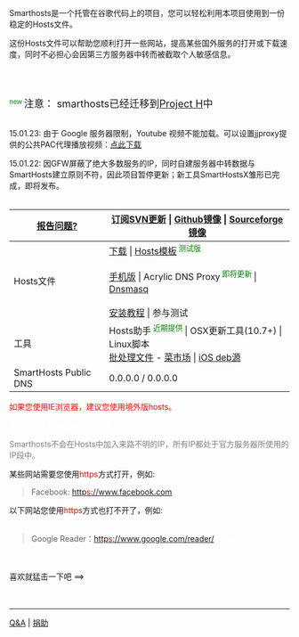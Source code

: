 Smarthosts是一个托管在谷歌代码上的项目，您可以轻松利用本项目使用到一份稳定的Hosts文件。

这份Hosts文件可以帮助您顺利打开一些网站，提高某些国外服务的打开或下载速度，同时不必担心会因第三方服务器中转而被截取个人敏感信息。

<br><br><br>
<sup><font color='green'> new </font></sup> <font size='4'>注意： smarthosts已经迁移到<a href='http://projecth.us'>Project H</a>中</font>

<br>
15.01.23: 由于 Google 服务器限制，Youtube 视频不能加载。可以设置jjproxy提供的公共PAC代理播放视频：<a href='https://liruqi.github.io/jjproxy/hosts.pac'>点此下载</a>

<br>

15.01.22: 因GFW屏蔽了绝大多数服务的IP，同时自建服务器中转数据与SmartHosts建立原则不符，因此项目暂停更新；新工具SmartHostsX雏形已完成，即将发布。<br>
<br>
<table><thead><th> <a href='https://code.google.com/p/smarthosts/issues/entry'>报告问题?</a> </th><th> <a href='https://code.google.com/feeds/p/smarthosts/svnchanges/basic'>订阅SVN更新</a> | <a href='https://github.com/smarthosts/smarthosts'>Github镜像</a> | <a href='https://sourceforge.net/projects/smarthosts/'>Sourceforge镜像</a> </th></thead><tbody>
<tr><td> Hosts文件</td><td> <a href='https://smarthosts.googlecode.com/svn/trunk/hosts'>下载</a> | <a href='https://smarthosts.googlecode.com/svn/trunk/hosts_template'>Hosts模板</a><sup><font color='green'> 测试版 </font></sup> <br><br>   <a href='https://smarthosts.googlecode.com/svn/trunk/mobile_devices/hosts'>手机版</a> | Acrylic DNS Proxy<sup><font color='green'> 即将更新 </font></sup> | <a href='https://smarthosts.googlecode.com/svn/trunk/dnsmasq.conf'>Dnsmasq</a> <br><br>   <a href='https://code.google.com/p/smarthosts/wiki/installation'>安装教程</a> | 参与测试 </td></tr>
<tr><td> 工具 </td><td> Hosts助手<sup><font color='green'> 近期提供 </font></sup> | OSX更新工具(10.7+) | Linux脚本 <br> <a href='https://smarthosts.googlecode.com/svn/trunk/hosts.bat'>批处理文件</a> - <a href='https://market.android.com/details?id=mobi.smarthosts'>菜市场</a> | <a href='https://code.google.com/p/smarthosts4ios/'>iOS deb源</a> </td></tr>
<tr><td> SmartHosts Public DNS </td><td> 0.0.0.0 / 0.0.0.0 </td></tr></tbody></table>

<font color='red'>如果您使用IE浏览器，建议您使用境外版hosts。</font>


<font color='#FFF' size='2'>如无法打开上面的链接请点这里</font>

<font color='gray'>Smarthosts不会在Hosts中加入来路不明的IP，所有IP都处于官方服务器所使用的IP段中。</font><br>

某些网站需要您使用<font color='red'>https</font>方式打开，例如:<br>
<blockquote>Facebook: <a href='https://www.facebook.com'> http<font color='red'>s</font>://www.facebook.com</a></blockquote>

以下网站您使用<font color='red'>https</font>方式也打不开了，例如:<br>
<br>
<blockquote>Google Reader：<a href='https://www.google.com/reader/'>http<font color='red'>s</font>://www.google.com/reader/</a>  <font color='white'>#GoogleSB</font></blockquote>

<br><br>
喜欢就猛击一下吧 ==> <br>
<br><br>
<hr />

<a href='https://code.google.com/p/smarthosts/wiki/QA'>Q&amp;A</a>   |   <a href='https://code.google.com/p/smarthosts/wiki/donate'>捐助</a>